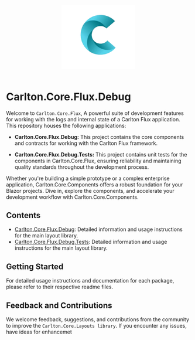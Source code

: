 <div align="center">
    <img src="../../Components/Carlton.Core.Components/wwwroot/images/CarltonLogo.png" alt="Carlton Logo" width="200" />
</div>
</br>


# Carlton.Core.Flux.Debug

Welcome to `Carlton.Core.Flux`, A powerful suite of development features for working with the logs and internal state of a Carlton Flux application. This repository houses the following applications:

- **Carlton.Core.Flux.Debug:** This project contains the core components and contracts for working with the Carlton Flux framework.

- **Carlton.Core.Flux.Debug.Tests:** This project contains unit tests for the components in Carlton.Core.Flux, ensuring reliability and maintaining quality standards throughout the development process.

Whether you're building a simple prototype or a complex enterprise application, Carlton.Core.Components offers a robust foundation for your Blazor projects. Dive in, explore the components, and accelerate your development workflow with Carlton.Core.Components.

## Contents

- [Carlton.Core.Flux.Debug](./Carlton.Core.Flux/Flux.Debug/README.md): Detailed information and usage instructions for the main layout library.
- [Carlton.Core.Flux.Debug.Tests](./Carlton.Core.Flux.Tests/Flux.Debug/README.md): Detailed information and usage instructions for the main layout library.
  
## Getting Started

For detailed usage instructions and documentation for each package, please refer to their respective readme files.

## Feedback and Contributions

We welcome feedback, suggestions, and contributions from the community to improve the `Carlton.Core.Layouts library`. If you encounter any issues, have ideas for enhancemet
